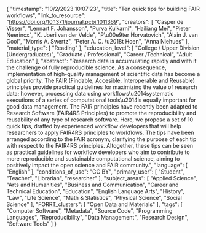 {
    "timestamp": "10/2/2023 10:07:23",
    "title": "Ten quick tips for building FAIR workflows",
    "link_to_resource": "https://doi.org/10.1371/journal.pcbi.1011369",
    "creators": [
        "Casper de Visser",
        "Lennart F. Johansson",
        "Purva Kulkarni",
        "Hailiang Mei",
        "Pieter Neerincx",
        "K. Joeri van der Velde",
        "P\u00e9ter Horvatovich",
        "Alain J. van Gool",
        "Morris A. Swertz",
        "Peter A. C. \u2018t Hoen",
        "Anna Niehues"
    ],
    "material_type": [
        "Reading"
    ],
    "education_level": [
        "College / Upper Division (Undergraduates)",
        "Graduate / Professional",
        "Career /Technical",
        "Adult Education"
    ],
    "abstract": "Research data is accumulating rapidly and with it the challenge of fully reproducible science. As a consequence, implementation of high-quality management of scientific data has become a global priority. The FAIR (Findable, Accesible, Interoperable and Reusable) principles provide practical guidelines for maximizing the value of research data; however, processing data using workflows\u2014systematic executions of a series of computational tools\u2014is equally important for good data management. The FAIR principles have recently been adapted to Research Software (FAIR4RS Principles) to promote the reproducibility and reusability of any type of research software. Here, we propose a set of 10 quick tips, drafted by experienced workflow developers that will help researchers to apply FAIR4RS principles to workflows. The tips have been arranged according to the FAIR acronym, clarifying the purpose of each tip with respect to the FAIR4RS principles. Altogether, these tips can be seen as practical guidelines for workflow developers who aim to contribute to more reproducible and sustainable computational science, aiming to positively impact the open science and FAIR community.",
    "language": [
        "English"
    ],
    "conditions_of_use": "CC BY",
    "primary_user": [
        "Student",
        "Teacher",
        "Librarian",
        "researcher"
    ],
    "subject_areas": [
        "Applied Science",
        "Arts and Humanities",
        "Business and Communication",
        "Career and Technical Education",
        "Education",
        "English Language Arts",
        "History",
        "Law",
        "Life Science",
        "Math & Statistics",
        "Physical Science",
        "Social Science"
    ],
    "FORRT_clusters": [
        "Open Data and Materials"
    ],
    "tags": [
        "Computer Software",
        "Metadata",
        "Source Code",
        "Programming Languages",
        "Reproducibility",
        "Data Management",
        "Research Design",
        "Software Tools"
    ]
}